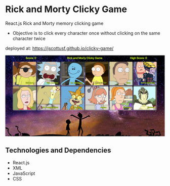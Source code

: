 # Rick and Morty Clicky Game

React.js Rick and Morty memory clicking game

- Objective is to click every character once without clicking on the same character twice

deployed at: https://jscottusf.github.io/clicky-game/

![Image of Rick and Morty Clicky Game](./public/images/game.png)

## Technologies and Dependencies

- React.js
- XML
- JavaScript
- CSS
